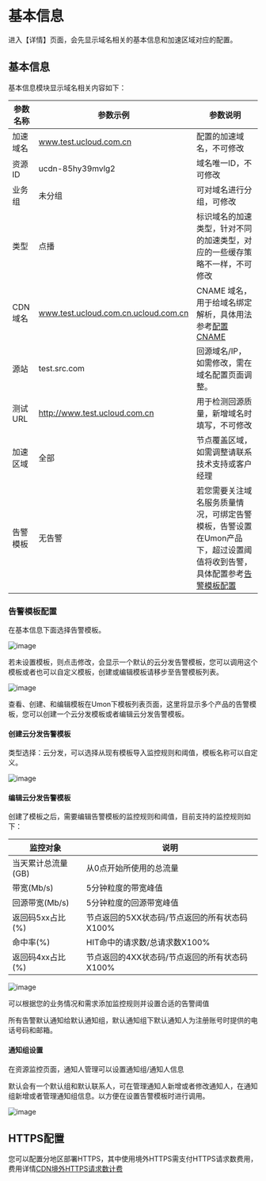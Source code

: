 # 基本信息

进入【详情】页面，会先显示域名相关的基本信息和加速区域对应的配置。

## 基本信息

基本信息模块显示域名相关内容如下：

|参数名称 |参数示例 |参数说明 |
|----|----|-----|
| 加速域名  |www.test.ucloud.com.cn| 配置的加速域名，不可修改 |
| 资源ID  |ucdn-85hy39mvlg2| 域名唯一ID，不可修改 |
| 业务组 | 未分组 | 可对域名进行分组，可修改  |
| 类型  | 点播  | 标识域名的加速类型，针对不同的加速类型，对应的一些缓存策略不一样，不可修改 |
| CDN域名 | www.test.ucloud.com.cn.ucloud.com.cn| CNAME 域名，用于给域名绑定解析，具体用法参考[配置CNAME](https://docs.ucloud.cn/ucdn/quick/cname)|
| 源站  | test.src.com | 回源域名/IP，如需修改，需在域名配置页面调整。 |
| 测试URL | http://www.test.ucloud.com.cn  | 用于检测回源质量，新增域名时填写，不可修改 |
| 加速区域  | 全部  |  节点覆盖区域，如需调整请联系技术支持或客户经理 |
| 告警模板  | 无告警  |  若您需要关注域名服务质量情况，可绑定告警模板，告警设置在Umon产品下，超过设置阈值将收到告警，具体配置参考[告警模板配置](https://docs.ucloud.cn/ucdn/domain/config/Basic?id=%e5%91%8a%e8%ad%a6%e6%a8%a1%e6%9d%bf%e9%85%8d%e7%bd%ae)  |

### 告警模板配置

在基本信息下面选择告警模板。

![image](https://user-images.githubusercontent.com/89777962/185030899-1f4912c1-249c-49d3-ba94-4e828260590c.png)

若未设置模板，则点击修改，会显示一个默认的云分发告警模板，您可以调用这个模板或者也可以自定义模板，创建或编辑模板请移步至告警模板列表。

![image](https://user-images.githubusercontent.com/89777962/185049931-5ce7aaad-5ffa-4878-b626-72ecfbc70881.png)

查看、创建、和编辑模板在Umon下模板列表页面，这里将显示多个产品的告警模板，您可以创建一个云分发模板或者编辑云分发告警模板。

#### 创建云分发告警模板

类型选择：云分发，可以选择从现有模板导入监控规则和阈值，模板名称可以自定义。

![image](https://user-images.githubusercontent.com/89777962/185032426-63475b6a-4252-4bf2-b17d-ca7af2a91a15.png)

#### 编辑云分发告警模板

创建了模板之后，需要编辑告警模板的监控规则和阈值，目前支持的监控规则如下：

|监控对象|说明|
|----|----|
|当天累计总流量(GB)|从0点开始所使用的总流量|
|带宽(Mb/s)|5分钟粒度的带宽峰值|
|回源带宽(Mb/s)|5分钟粒度的回源带宽峰值|
|返回码5xx占比(%)|节点返回的5XX状态码/节点返回的所有状态码X100%|
|命中率(%)|HIT命中的请求数/总请求数X100%|
|返回码4xx占比(%)|节点返回的4XX状态码/节点返回的所有状态码X100%|

![image](https://user-images.githubusercontent.com/89777962/185042066-3e2e7bec-04a0-4d37-be61-9609bdc90666.png)

可以根据您的业务情况和需求添加监控规则并设置合适的告警阈值

所有告警默认通知给默认通知组，默认通知组下默认通知人为注册账号时提供的电话号码和邮箱。

#### 通知组设置

在资源监控页面，通知人管理可以设置通知组/通知人信息

默认会有一个默认组和默认联系人，可在管理通知人新增或者修改通知人，在通知组新增或者管理通知组信息。以方便在设置告警模板时进行调用。

![image](https://user-images.githubusercontent.com/89777962/185051159-bafffff4-2a93-46b6-930c-8be166c7702d.png)


## HTTPS配置

您可以配置分地区部署HTTPS，其中使用境外HTTPS需支付HTTPS请求数费用，费用详情[CDN境外HTTPS请求数计费](https://cms-docs.ucloudadmin.com/ucdn/charge/flowday_new?id=cdn%e5%a2%83%e5%a4%96https%e8%af%b7%e6%b1%82%e6%95%b0)

